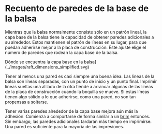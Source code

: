 Recuento de paredes de la base de la balsa
====
Mientras que la balsa normalmente consiste sólo en un patrón lineal, la capa base de la balsa tiene la capacidad de obtener paredes adicionales a su alrededor. Estos mantienen el patrón de líneas en su lugar, para que puedan adherirse mejor a la placa de construcción. Este ajuste elige el número de paredes que rodean la capa base de la balsa.

Dónde se encuentra la capa base en la balsa](../images/raft_dimensions_simplified.svg)

Tener al menos una pared es casi siempre una buena idea. Las líneas de la balsa son líneas separadas, con un punto de inicio y un punto final. Imprimir líneas sueltas una al lado de la otra tiende a arrancar algunas de las líneas de la placa de construcción cuando la boquilla se mueve. Si estas líneas tienen algo sólido a lo que adherirse, como una pared, no son tan propensas a soltarse.

Tener varias paredes alrededor de la capa base mejora aún más la adhesión. Comienza a comportarse de forma similar a un [brim](../platform_adhesion/adhesion_type.md) entonces. Sin embargo, las paredes adicionales tardarán más tiempo en imprimirse. Una pared es suficiente para la mayoría de las impresiones.